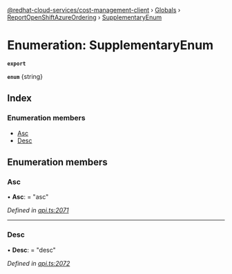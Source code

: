 [@redhat-cloud-services/cost-management-client](../README.md) › [Globals](../globals.md) › [ReportOpenShiftAzureOrdering](../modules/reportopenshiftazureordering.md) › [SupplementaryEnum](reportopenshiftazureordering.supplementaryenum.md)

# Enumeration: SupplementaryEnum

**`export`** 

**`enum`** {string}

## Index

### Enumeration members

* [Asc](reportopenshiftazureordering.supplementaryenum.md#asc)
* [Desc](reportopenshiftazureordering.supplementaryenum.md#desc)

## Enumeration members

###  Asc

• **Asc**: = "asc"

*Defined in [api.ts:2071](https://github.com/RedHatInsights/javascript-clients/blob/master/packages/cost-management/api.ts#L2071)*

___

###  Desc

• **Desc**: = "desc"

*Defined in [api.ts:2072](https://github.com/RedHatInsights/javascript-clients/blob/master/packages/cost-management/api.ts#L2072)*
